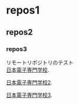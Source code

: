 # repos1
## repos2
### repos3

リモートリポジトリのテスト  
[日本電子専門学校](https://www.jec.ac.jp).

[日本電子専門学校2](https://www.jec.ac.jp).

[日本電子専門学校3](https://www.jec.ac.jp).
